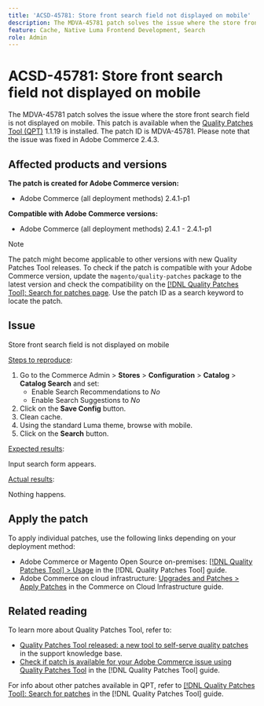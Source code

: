 ```yaml
---
title: 'ACSD-45781: Store front search field not displayed on mobile'
description: The MDVA-45781 patch solves the issue where the store front search field is not displayed on mobile. This patch is available when the [Quality Patches Tool (QPT)](https://experienceleague.adobe.com/en/docs/commerce-knowledge-base/kb/announcements/commerce-announcements/magento-quality-patches-released-new-tool-to-self-serve-quality-patches) 1.1.19 is installed. The patch ID is MDVA-45781. Please note that the issue was fixed in Adobe Commerce 2.4.3.
feature: Cache, Native Luma Frontend Development, Search
role: Admin
---
```

# ACSD-45781: Store front search field not displayed on mobile

The MDVA-45781 patch solves the issue where the store front search field is not displayed on mobile. This patch is available when the [Quality Patches Tool (QPT)](https://experienceleague.adobe.com/en/docs/commerce-knowledge-base/kb/announcements/commerce-announcements/magento-quality-patches-released-new-tool-to-self-serve-quality-patches) 1.1.19 is installed. The patch ID is MDVA-45781. Please note that the issue was fixed in Adobe Commerce 2.4.3.

## Affected products and versions

**The patch is created for Adobe Commerce version:**

* Adobe Commerce (all deployment methods) 2.4.1-p1

**Compatible with Adobe Commerce versions:**

* Adobe Commerce (all deployment methods) 2.4.1 - 2.4.1-p1

>[!NOTE]
>
>The patch might become applicable to other versions with new Quality Patches Tool releases. To check if the patch is compatible with your Adobe Commerce version, update the `magento/quality-patches` package to the latest version and check the compatibility on the [[!DNL Quality Patches Tool]: Search for patches page](https://experienceleague.adobe.com/en/docs/commerce-knowledge-base/kb/announcements/commerce-announcements/magento-quality-patches-released-new-tool-to-self-serve-quality-patches). Use the patch ID as a search keyword to locate the patch.

## Issue

Store front search field is not displayed on mobile

<u>Steps to reproduce</u>:

1. Go to the Commerce Admin > **Stores** > **Configuration** > **Catalog** > **Catalog Search** and set:
    * Enable Search Recommendations to *No*
    * Enable Search Suggestions to *No*
1. Click on the **Save Config** button.
1. Clean cache.
1. Using the standard Luma theme, browse with mobile.
1. Click on the **Search** button.

<u>Expected results</u>:

Input search form appears.

<u>Actual results</u>:

Nothing happens.

## Apply the patch

To apply individual patches, use the following links depending on your deployment method:

* Adobe Commerce or Magento Open Source on-premises: [[!DNL Quality Patches Tool] > Usage](/help/tools/quality-patches-tool/usage.md) in the [!DNL Quality Patches Tool] guide.
* Adobe Commerce on cloud infrastructure: [Upgrades and Patches > Apply Patches](https://experienceleague.adobe.com/docs/commerce-cloud-service/user-guide/develop/upgrade/apply-patches.html) in the Commerce on Cloud Infrastructure guide.

## Related reading

To learn more about Quality Patches Tool, refer to:

* [Quality Patches Tool released: a new tool to self-serve quality patches](https://experienceleague.adobe.com/en/docs/commerce-knowledge-base/kb/announcements/commerce-announcements/magento-quality-patches-released-new-tool-to-self-serve-quality-patches) in the support knowledge base.
* [Check if patch is available for your Adobe Commerce issue using Quality Patches Tool](/help/tools/quality-patches-tool/patches-available-in-qpt/check-patch-for-magento-issue-with-magento-quality-patches.md) in the [!DNL Quality Patches Tool] guide.

For info about other patches available in QPT, refer to [[!DNL Quality Patches Tool]: Search for patches](https://experienceleague.adobe.com/tools/commerce-quality-patches/index.html) in the [!DNL Quality Patches Tool] guide.
